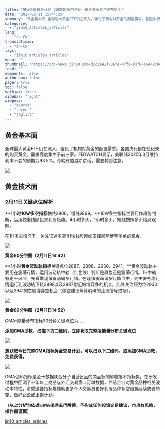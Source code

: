 ```yaml
---
title: "GMA每日黄金计划 |跟踪鲍威尔讲话，黄金多头能否再布局？"
date: "2025-02-11 15:44:25"
summary: "黄金基本面 全球最大黄金ETF仍在流入，强化了机构对黄金的配置需求。各国央行都在创纪录的购买黄金，需..."
categories:
  - "jin10_articles_articles"
lang:
  - "zh-CN"
translations:
  - "zh-CN"
tags:
  - "jin10_articles_articles"
menu: ""
thumbnail: "https://cdn-news.jin10.com/d2c1e42f-0a7e-47f6-91f6-a6472c8e1256.jpg/lite"
lead: ""
comments: false
authorbox: false
pager: true
toc: false
mathjax: false
sidebar: "right"
widgets:
  - "search"
  - "recent"
  - "taglist"
---
```


黄金基本面
-----

全球最大黄金ETF仍在流入，强化了机构对黄金的配置需求。各国央行都在创纪录的购买黄金，需求高度集中于前三家。FEDWATCH显示，美联储2025年3月维持利率不变的预期为93.5%。今晚有鲍威尔讲话，需要特别注意。

![](https://img.jin10.com/news/25/02/gg7izEZw64vM7cyjE9YVU.png)




黄金技术面
-----

### 2月11日关键点位解析

**1小时****10W多空指标****快线2906，慢线2869。**10W多空指标主要用作趋势判断，运用快慢线颜色来判断趋势。4小时多头，1小时多头，短线按照多头格局观察。

在1H多头情况下，关注10W多空1H快线和慢线支撑顺势博弈多单的机会。

![](https://img.jin10.com/news/25/02/XhBximp-vtR7rnB5_uJ2o.png)



**黄金60分钟图（2月11日14:42）**




**1小时****黄金波动轨指标****关键点位2887、2898、2930、2941。**黄金波动轨主要用在震荡行情，运用波动轨中轨（红色线）判断是趋势还是震荡行情。1H中轨有走平风险，先看做谨慎震荡偏多行情。在谨慎震荡偏多行情当中，则主要考虑行情运行到波动轨下轨2898以及2887附近的博弈多的机会，此外关注压力位2930以及2941的右侧博弈空机会（做空建议等待明确的止涨信号进场）。

![](https://img.jin10.com/news/25/02/_IQjJMdoE6acPJZQhihRt.png)



**黄金60分钟图（2月11日14:52）**




GMA-能量分布指标30分钟关键点位为......

**添加GMA助教，扫描下方二维码，立即获取完整版能量分布关键点位**

![](https://img.jin10.com/news/24/07/YKfl01y9CyKuauCMSDn5X.png)




**想获取今日完整GMA指标黄金交易计划，可以扫以下二维码，或添加GMA助教，免费获得。**

![](https://img.jin10.com/news/24/07/WEkhAP4P6H8PGIT_Rys1Q.jpg)




GMA伽玛指标是金十数据联合分子自营出品的商品标的前瞻技术指标集，在研发过程中回测了十年以上商品与外汇交易盘口订单数据，并结合针对黄金品种相关波动率特性，希望这套指标能辅助更多个人交易员更好判断品种多空趋势延续或者转变，做好止盈或止损计划。

**（以上分析均依据GMA指标进行解读，不构成任何投资交易建议，市场有风险，操作需谨慎）**

[jin10_articles_articles](https://xnews.jin10.com/details/162600)
